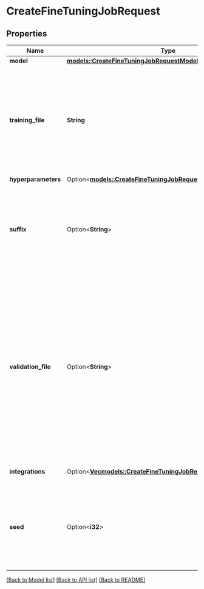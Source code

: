 # CreateFineTuningJobRequest

## Properties

Name | Type | Description | Notes
------------ | ------------- | ------------- | -------------
**model** | [**models::CreateFineTuningJobRequestModel**](CreateFineTuningJobRequest_model.md) |  | 
**training_file** | **String** | The ID of an uploaded file that contains training data.  See [upload file](/docs/api-reference/files/create) for how to upload a file.  Your dataset must be formatted as a JSONL file. Additionally, you must upload your file with the purpose `fine-tune`.  See the [fine-tuning guide](/docs/guides/fine-tuning) for more details.  | 
**hyperparameters** | Option<[**models::CreateFineTuningJobRequestHyperparameters**](CreateFineTuningJobRequest_hyperparameters.md)> |  | [optional]
**suffix** | Option<**String**> | A string of up to 18 characters that will be added to your fine-tuned model name.  For example, a `suffix` of \"custom-model-name\" would produce a model name like `ft:gpt-3.5-turbo:openai:custom-model-name:7p4lURel`.  | [optional]
**validation_file** | Option<**String**> | The ID of an uploaded file that contains validation data.  If you provide this file, the data is used to generate validation metrics periodically during fine-tuning. These metrics can be viewed in the fine-tuning results file. The same data should not be present in both train and validation files.  Your dataset must be formatted as a JSONL file. You must upload your file with the purpose `fine-tune`.  See the [fine-tuning guide](/docs/guides/fine-tuning) for more details.  | [optional]
**integrations** | Option<[**Vec<models::CreateFineTuningJobRequestIntegrationsInner>**](CreateFineTuningJobRequest_integrations_inner.md)> | A list of integrations to enable for your fine-tuning job. | [optional]
**seed** | Option<**i32**> | The seed controls the reproducibility of the job. Passing in the same seed and job parameters should produce the same results, but may differ in rare cases. If a seed is not specified, one will be generated for you.  | [optional]

[[Back to Model list]](../README.md#documentation-for-models) [[Back to API list]](../README.md#documentation-for-api-endpoints) [[Back to README]](../README.md)


